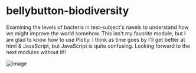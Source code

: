 # bellybutton-biodiversity

Examining the levels of bacteria in test-subject's navels to understand how we might improve the world somehow.
This isn't my favorite module, but I am glad to know how to use Plotly. I think as time goes by I'll get better at html & JavaScript, but JavaScript is quite confusing. Looking forward to the next modules without it!!


![image](https://user-images.githubusercontent.com/104408782/184499396-18b67901-bbfd-4806-aa83-2e3e2547b398.png)
